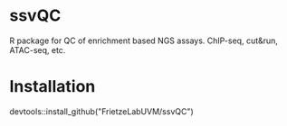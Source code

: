 # ssvQC
R package for QC of enrichment based NGS assays.  ChIP-seq, cut&amp;run, ATAC-seq, etc.

# Installation
devtools::install_github("FrietzeLabUVM/ssvQC")
